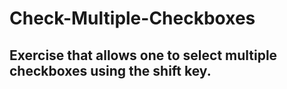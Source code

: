 # Check-Multiple-Checkboxes

## Exercise that allows one to select multiple checkboxes using the shift key.
